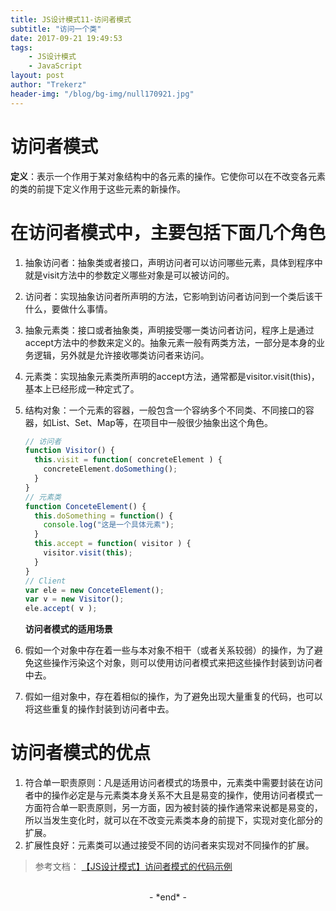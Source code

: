 ```yaml
---
title: JS设计模式11-访问者模式
subtitle: "访问一个类"
date: 2017-09-21 19:49:53
tags: 
	- JS设计模式
	- JavaScript
layout: post
author: "Trekerz"
header-img: "/blog/bg-img/null170921.jpg"
---
```


# **访问者模式**

**定义**：表示一个作用于某对象结构中的各元素的操作。它使你可以在不改变各元素的类的前提下定义作用于这些元素的新操作。

# **在访问者模式中，主要包括下面几个角色**

1. 抽象访问者：抽象类或者接口，声明访问者可以访问哪些元素，具体到程序中就是visit方法中的参数定义哪些对象是可以被访问的。

2. 访问者：实现抽象访问者所声明的方法，它影响到访问者访问到一个类后该干什么，要做什么事情。

3. 抽象元素类：接口或者抽象类，声明接受哪一类访问者访问，程序上是通过accept方法中的参数来定义的。抽象元素一般有两类方法，一部分是本身的业务逻辑，另外就是允许接收哪类访问者来访问。

4. 元素类：实现抽象元素类所声明的accept方法，通常都是visitor.visit(this)，基本上已经形成一种定式了。

5. 结构对象：一个元素的容器，一般包含一个容纳多个不同类、不同接口的容器，如List、Set、Map等，在项目中一般很少抽象出这个角色。

   ```js
   // 访问者  
   function Visitor() {  
     this.visit = function( concreteElement ) {  
       concreteElement.doSomething();  
     }  
   } 
   // 元素类  
   function ConceteElement() {  
     this.doSomething = function() {  
       console.log("这是一个具体元素");  
     }  
     this.accept = function( visitor ) {  
       visitor.visit(this);  
     }  
   }  
   // Client  
   var ele = new ConceteElement();  
   var v = new Visitor();  
   ele.accept( v );
   ```

   **访问者模式的适用场景**


1. 假如一个对象中存在着一些与本对象不相干（或者关系较弱）的操作，为了避免这些操作污染这个对象，则可以使用访问者模式来把这些操作封装到访问者中去。
2. 假如一组对象中，存在着相似的操作，为了避免出现大量重复的代码，也可以将这些重复的操作封装到访问者中去。

# **访问者模式的优点**

1. 符合单一职责原则：凡是适用访问者模式的场景中，元素类中需要封装在访问者中的操作必定是与元素类本身关系不大且是易变的操作，使用访问者模式一方面符合单一职责原则，另一方面，因为被封装的操作通常来说都是易变的，所以当发生变化时，就可以在不改变元素类本身的前提下，实现对变化部分的扩展。
2. 扩展性良好：元素类可以通过接受不同的访问者来实现对不同操作的扩展。

> 参考文档：
> [【JS设计模式】访问者模式的代码示例](http://blog.csdn.net/itpinpai/article/details/51644922)

<br/>

<center>-&nbsp;*end*&nbsp;-</center>

<br/>